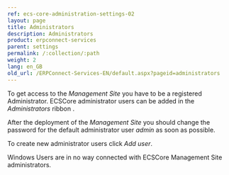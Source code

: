 ```yaml
---
ref: ecs-core-administration-settings-02
layout: page
title: Administrators
description: Administrators
product: erpconnect-services
parent: settings
permalink: /:collection/:path
weight: 2
lang: en_GB
old_url: /ERPConnect-Services-EN/default.aspx?pageid=administrators
---
```


To get access to the *Management Site* you have to be a registered Administrator. ECSCore administrator users can be added in the *Administrators* ribbon .



After the deployment of the *Management Site* you should change the password for the default administrator user *admin* as soon as possible. 


To create new administrator users click *Add user*.

Windows Users are in no way connected with ECSCore Management Site administrators.

